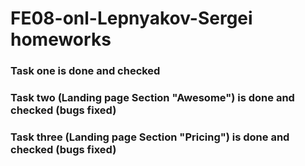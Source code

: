 # FE08-onl-Lepnyakov-Sergei homeworks

### Task one is done and checked

### Task two (Landing page Section "Awesome") is done and checked (bugs fixed)

### Task three (Landing page Section "Pricing") is done and checked (bugs fixed)
